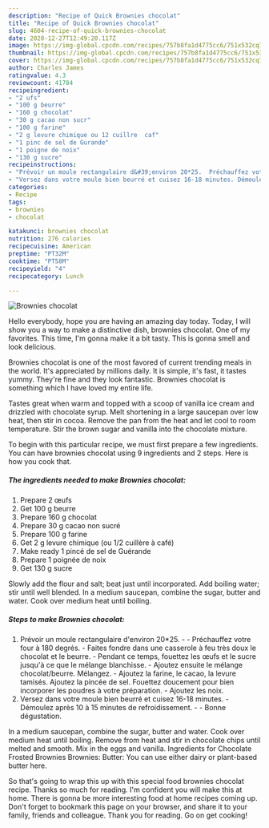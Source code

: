 ```yaml
---
description: "Recipe of Quick Brownies chocolat"
title: "Recipe of Quick Brownies chocolat"
slug: 4604-recipe-of-quick-brownies-chocolat
date: 2020-12-27T12:49:20.117Z
image: https://img-global.cpcdn.com/recipes/757b8fa1d4775cc6/751x532cq70/brownies-chocolat-photo-principale-de-la-recette.jpg
thumbnail: https://img-global.cpcdn.com/recipes/757b8fa1d4775cc6/751x532cq70/brownies-chocolat-photo-principale-de-la-recette.jpg
cover: https://img-global.cpcdn.com/recipes/757b8fa1d4775cc6/751x532cq70/brownies-chocolat-photo-principale-de-la-recette.jpg
author: Charles James
ratingvalue: 4.3
reviewcount: 41784
recipeingredient:
- "2 ufs"
- "100 g beurre"
- "160 g chocolat"
- "30 g cacao non sucr"
- "100 g farine"
- "2 g levure chimique ou 12 cuillre  caf"
- "1 pinc de sel de Gurande"
- "1 poigne de noix"
- "130 g sucre"
recipeinstructions:
- "Prévoir un moule rectangulaire d&#39;environ 20*25.  Préchauffez votre four à 180 degrés. Faites fondre dans une casserole à feu très doux le chocolat et le beurre. Pendant ce temps, fouettez les œufs et le sucre jusqu&#39;à ce que le mélange blanchisse. Ajoutez ensuite le mélange chocolat/beurre. Mélangez. Ajoutez la farine, le cacao, la levure tamisés. Ajoutez la pincée de sel. Fouettez doucement pour bien incorporer les poudres à votre préparation. Ajoutez les noix."
- "Versez dans votre moule bien beurré et cuisez 16-18 minutes. Démoulez après 10 à 15 minutes de refroidissement.  Bonne dégustation."
categories:
- Recipe
tags:
- brownies
- chocolat

katakunci: brownies chocolat 
nutrition: 276 calories
recipecuisine: American
preptime: "PT32M"
cooktime: "PT58M"
recipeyield: "4"
recipecategory: Lunch

---
```



![Brownies chocolat](https://img-global.cpcdn.com/recipes/757b8fa1d4775cc6/751x532cq70/brownies-chocolat-photo-principale-de-la-recette.jpg)

Hello everybody, hope you are having an amazing day today. Today, I will show you a way to make a distinctive dish, brownies chocolat. One of my favorites. This time, I'm gonna make it a bit tasty. This is gonna smell and look delicious.

Brownies chocolat is one of the most favored of current trending meals in the world. It's appreciated by millions daily. It is simple, it's fast, it tastes yummy. They're fine and they look fantastic. Brownies chocolat is something which I have loved my entire life.

Tastes great when warm and topped with a scoop of vanilla ice cream and drizzled with chocolate syrup. Melt shortening in a large saucepan over low heat, then stir in cocoa. Remove the pan from the heat and let cool to room temperature. Stir the brown sugar and vanilla into the chocolate mixture.


To begin with this particular recipe, we must first prepare a few ingredients. You can have brownies chocolat using 9 ingredients and 2 steps. Here is how you cook that.

<!--inarticleads1-->

##### The ingredients needed to make Brownies chocolat:

1. Prepare 2 œufs
1. Get 100 g beurre
1. Prepare 160 g chocolat
1. Prepare 30 g cacao non sucré
1. Prepare 100 g farine
1. Get 2 g levure chimique (ou 1/2 cuillère à café)
1. Make ready 1 pincé de sel de Guérande
1. Prepare 1 poignée de noix
1. Get 130 g sucre


Slowly add the flour and salt; beat just until incorporated. Add boiling water; stir until well blended. In a medium saucepan, combine the sugar, butter and water. Cook over medium heat until boiling. 

<!--inarticleads2-->

##### Steps to make Brownies chocolat:

1. Prévoir un moule rectangulaire d&#39;environ 20*25. -  - Préchauffez votre four à 180 degrés. - Faites fondre dans une casserole à feu très doux le chocolat et le beurre. - Pendant ce temps, fouettez les œufs et le sucre jusqu&#39;à ce que le mélange blanchisse. - Ajoutez ensuite le mélange chocolat/beurre. Mélangez. - Ajoutez la farine, le cacao, la levure tamisés. Ajoutez la pincée de sel. Fouettez doucement pour bien incorporer les poudres à votre préparation. - Ajoutez les noix.
1. Versez dans votre moule bien beurré et cuisez 16-18 minutes. - Démoulez après 10 à 15 minutes de refroidissement. -  - Bonne dégustation.


In a medium saucepan, combine the sugar, butter and water. Cook over medium heat until boiling. Remove from heat and stir in chocolate chips until melted and smooth. Mix in the eggs and vanilla. Ingredients for Chocolate Frosted Brownies Brownies: Butter: You can use either dairy or plant-based butter here. 

So that's going to wrap this up with this special food brownies chocolat recipe. Thanks so much for reading. I'm confident you will make this at home. There is gonna be more interesting food at home recipes coming up. Don't forget to bookmark this page on your browser, and share it to your family, friends and colleague. Thank you for reading. Go on get cooking!
